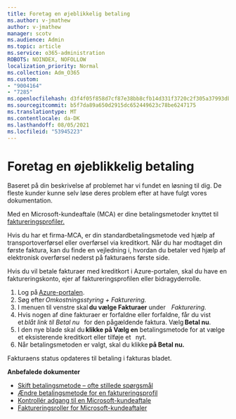 ```yaml
---
title: Foretag en øjeblikkelig betaling
ms.author: v-jmathew
author: v-jmathew
manager: scotv
ms.audience: Admin
ms.topic: article
ms.service: o365-administration
ROBOTS: NOINDEX, NOFOLLOW
localization_priority: Normal
ms.collection: Adm_O365
ms.custom:
- "9004164"
- "7285"
ms.openlocfilehash: d3f4f05f858d7cf87e38bb8cfb14d331f3720c2f305a37993db82280e3dc0816
ms.sourcegitcommit: b5f7da89a650d2915dc652449623c78be6247175
ms.translationtype: MT
ms.contentlocale: da-DK
ms.lasthandoff: 08/05/2021
ms.locfileid: "53945223"
---
```

# <a name="make-an-immediate-payment"></a>Foretag en øjeblikkelig betaling

Baseret på din beskrivelse af problemet har vi fundet en løsning til dig. De fleste kunder kunne selv løse deres problem efter at have fulgt vores dokumentation.

Med en Microsoft-kundeaftale (MCA) er dine betalingsmetoder knyttet til [faktureringsprofiler.](https://docs.microsoft.com/azure/billing/billing-how-to-change-credit-card?WT.mc_id=Portal-Microsoft_Azure_Support#change-payment-method-for-a-billing-profile)

Hvis du har et firma-MCA, er din standardbetalingsmetode ved hjælp af transportoverførsel eller overførsel via kreditkort. Når du har modtaget din første faktura, kan du finde en vejledning i, hvordan du betaler ved hjælp af elektronisk overførsel nederst på fakturaens første side.

Hvis du vil betale fakturaer med kreditkort i Azure-portalen, skal du have en faktureringskonto, ejer af faktureringsprofilen eller bidragyderrolle.

1. Log på [Azure-portalen](https://portal.azure.com/).
2. Søg efter *Omkostningsstyring + Fakturering.*
3. I menuen til venstre skal **du vælge Fakturaer** under    *Fakturering.*
4. Hvis nogen af dine fakturaer er forfaldne eller forfaldne, får du vist et *blåt link til Betal nu*   for den pågældende faktura. Vælg **Betal nu**.
5. I den nye blade skal du **klikke på Vælg en** betalingsmetode for at vælge et eksisterende kreditkort eller tilføje et   nyt.
6. Når betalingsmetoden er valgt, skal du klikke **på Betal nu.**

Fakturaens status opdateres til betaling i fakturas bladet.

**Anbefalede dokumenter**

- [Skift betalingsmetode – ofte stillede spørgsmål](https://docs.microsoft.com/azure/billing/billing-how-to-change-credit-card?WT.mc_id=Portal-Microsoft_Azure_Support#frequently-asked-questions)
- [Ændre betalingsmetode for en faktureringsprofil](https://docs.microsoft.com/azure/cost-management-billing/manage/change-credit-card?WT.mc_id=Portal-Microsoft_Azure_Support#manage-credit-cards-for-a-microsoft-customer-agreement)
- [Kontrollér adgang til en Microsoft-kundeaftale](https://docs.microsoft.com/azure/cost-management-billing/manage/change-credit-card?WT.mc_id=Portal-Microsoft_Azure_Support%22%20%5Cl%20%22manage-credit-cards-for-a-microsoft-customer-agreement%22%20%5Ct%20%22_blank#check-the-type-of-your-account)
- [Faktureringsroller for Microsoft-kundeaftaler](https://docs.microsoft.com/azure/cost-management-billing/manage/understand-mca-roles)
